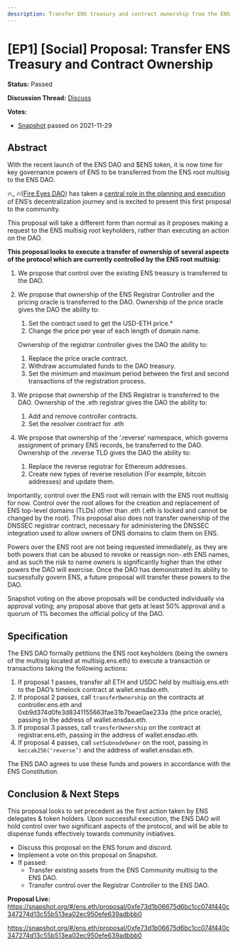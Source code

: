 ```yaml
---
description: Transfer ENS treasury and contract ownership from the ENS Multisig to ENS DAO.
---
```


# \[EP1] \[Social] Proposal: Transfer ENS Treasury and Contract Ownership

**Status:** Passed

**Discussion Thread:** [Discuss](https://discuss.ens.domains/t/ep1-social-proposal-transfer-ens-treasury-and-contract-ownership/6307)

**Votes:**&#x20;

* [Snapshot](https://snapshot.org/#/ens.eth/proposal/0xfe73d1b06675d6bc1cc074f440c347274d13c55b513ea02ec950efe639adbbb0) passed on 2021-11-29

## Abstract

With the recent launch of the ENS DAO and $ENS token, it is now time for key governance powers of ENS to be transferred from the ENS root multisig to the ENS DAO.

🔥\_ 🔥([Fire Eyes DAO](https://fireeyes.xyz)) has taken a [central role in the planning and execution](https://mirror.xyz/james.eth/XkOIGh8xu\_bF2cQV4QZkKxoN0o1OuNoEb3o-Nzjdo3I) of ENS’s decentralization journey and is excited to present this first proposal to the community.

This proposal will take a different form than normal as it proposes making a request to the ENS multisig root keyholders, rather than executing an action on the DAO.

**This proposal looks to execute a transfer of ownership of several aspects of the protocol which are currently controlled by the ENS root multisig:**

1. We propose that control over the existing ENS treasury is transferred to the DAO.
2.  We propose that ownership of the ENS Registrar Controller and the pricing oracle is transferred to the DAO. Ownership of the price oracle gives the DAO the ability to:

    1. Set the contract used to get the USD-ETH price.\*
    2. Change the price per year of each length of domain name.

    Ownership of the registrar controller gives the DAO the ability to:

    1. Replace the price oracle contract.
    2. Withdraw accumulated funds to the DAO treasury.
    3. Set the minimum and maximum period between the first and second transactions of the registration process.
3. We propose that ownership of the ENS Registrar is transferred to the DAO. Ownership of the .eth registrar gives the DAO the ability to:
   1. Add and remove controller contracts.
   2. Set the resolver contract for .eth
4. We propose that ownership of the ‘.reverse’ namespace, which governs assignment of primary ENS records, be transferred to the DAO. Ownership of the .reverse TLD gives the DAO the ability to:
   1. Replace the reverse registrar for Ethereum addresses.
   2. Create new types of reverse resolution (For example, bitcoin addresses) and update them.

Importantly, control over the ENS root will remain with the ENS root multisig for now. Control over the root allows for the creation and replacement of ENS top-level domains (TLDs) other than .eth (.eth is locked and cannot be changed by the root). This proposal also does not transfer ownership of the DNSSEC registrar contract, necessary for administering the DNSSEC integration used to allow owners of DNS domains to claim them on ENS.

Powers over the ENS root are not being requested immediately, as they are both powers that can be abused to revoke or reassign non-.eth ENS names, and as such the risk to name owners is significantly higher than the other powers the DAO will exercise. Once the DAO has demonstrated its ability to sucsessfully govern ENS, a future proposal will transfer these powers to the DAO.

Snapshot voting on the above proposals will be conducted individually via approval voting; any proposal above that gets at least 50% approval and a quorum of 1% becomes the official policy of the DAO.

## Specification

The ENS DAO formally petitions the ENS root keyholders (being the owners of the multisig located at multisig.ens.eth) to execute a transaction or transactions taking the following actions:

1. If proposal 1 passes, transfer all ETH and USDC held by multisig.ens.eth to the DAO’s timelock contract at wallet.ensdao.eth.
2. If proposal 2 passes, call `transferOwnership` on the contracts at controller.ens.eth and 0xb9d374d0fe3d8341155663fae31b7beae0ae233a (the price oracle), passing in the address of wallet.ensdao.eth.
3. If proposal 3 passes, call `transferOwnership` on the contract at registrar.ens.eth, passing in the address of wallet.ensdao.eth.
4. If proposal 4 passes, call `setSubnodeOwner` on the root, passing in `keccak256(‘reverse’)` and the address of wallet.ensdao.eth.

The ENS DAO agrees to use these funds and powers in accordance with the ENS Constitution.

## Conclusion & Next Steps

This proposal looks to set precedent as the first action taken by ENS delegates & token holders. Upon successful execution, the ENS DAO will hold control over two significant aspects of the protocol, and will be able to dispense funds effectively towards community initiatives.

* Discuss this proposal on the ENS forum and discord.
* Implement a vote on this proposal on Snapshot.
* If passed:
  * Transfer existing assets from the ENS Community multisig to the ENS DAO.
  * Transfer control over the Registrar Controller to the ENS DAO.

**Proposal Live:** https://snapshot.org/#/ens.eth/proposal/0xfe73d1b06675d6bc1cc074f440c347274d13c55b513ea02ec950efe639adbbb0

https://snapshot.org/#/ens.eth/proposal/0xfe73d1b06675d6bc1cc074f440c347274d13c55b513ea02ec950efe639adbbb0
